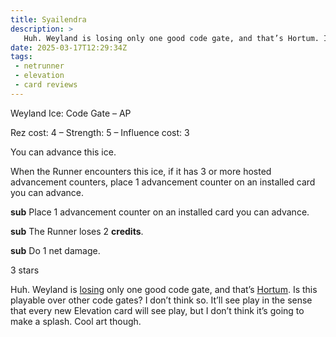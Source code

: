 ```yaml
---
title: Syailendra
description: >
   Huh. Weyland is losing only one good code gate, and that’s Hortum. Is this playable over other code gates? I don’t think so. It’ll see play in the sense that every new Elevation card will see play, but I don’t think it’s going to make a splash. Cool art though.
date: 2025-03-17T12:29:34Z
tags:
 - netrunner
 - elevation
 - card reviews
---
```


<script type="module" src="/js/card-frame.js"></script>

<card-frame side="corp" stars="3" src="https://cdn.ewie.online/nsg-syailendra.jpeg">

Weyland Ice: Code Gate – AP

Rez cost: 4 – Strength: 5 – Influence cost: 3

You can advance this ice.

When the Runner encounters this ice, if it has 3 or more hosted advancement
counters, place 1 advancement counter on an installed card you can advance.

**sub** Place 1 advancement counter on an installed card you can advance.

**sub** The Runner loses 2 **credits**.

**sub** Do 1 net damage.

3 stars

</card-frame>

Huh. Weyland is
[losing](https://netrunnerdb.com/find/?q=f%3Aweyland-consortium+b%3Astandard-ban-list-24-12+z%3Arotation-2023+c%2133%7C32%7C30%7C26+s%3A%22code+gate%22&sort=release-date&view=list&_locale=en)
only one good code gate, and that’s
[Hortum](https://netrunnerdb.com/en/card/31076). Is this playable over other
code gates? I don’t think so. It’ll see play in the sense that every new
Elevation card will see play, but I don’t think it’s going to make a splash.
Cool art though.
